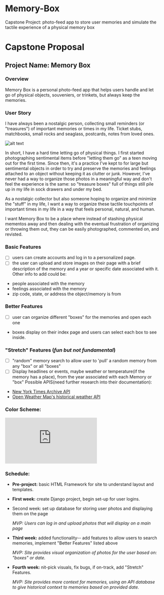 # Memory-Box
Capstone Project: photo-feed app to store user memories and simulate the tactile experience of a physical memory box






# Capstone Proposal

## Project Name: Memory Box
### Overview
Memory Box is a personal photo-feed app that helps users handle and let go of physical objects, souveniers, or trinkets, but always keep the memories. 

### User Story
I have always been a nostalgic person, collecting small reminders (or "treasures") of important memories or times in my life. Ticket stubs, matchbooks, small rocks and seaglass, postcards, notes from loved ones. 

![alt text](https://hips.hearstapps.com/hbu.h-cdn.co/assets/cm/15/04/54bf4339ea191_-_1-sendus-0509-xlg.jpg?fill=320:250&resize=480:*)

In short, I have a hard time letting go of physical things. I first started photographing sentimental items before "letting them go" as a teen moving out for the first time. Since then, it's a practice I've kept to for large but sentimental objects in order to try and preserve the memories and feelings attached to an object without keeping it as clutter or junk. However, I've never had a way to organize those photos in a meaningful way and don't feel the experience is the same: so "treasure boxes" full of things still pile up in my life in sock drawers and under my bed. 

As a nostalgic collector but also someone hoping to organize and minimize the "stuff" in my life, I want a way to organize these tactile touchpoints of important times in my life in a way that feels personal, natural, and human. 

I want Memory Box to be a place where instead of stashing physical mementos away and then dealing with the eventual frustration of organizing or throwing them out, they can be easily photographed, commented on, and revisted.

### Basic Features
- [ ] users can create accounts and log in to a personalized page. 
- [ ] the user can upload and store images on their page with a brief description of the memory and a year or specific date associated with it. 
Other info to add could be: 
* people associated with the memory
* feelings associated with the memory
* zip code, state, or address the object/memory is from 

### Better Features
- [ ] user can organize different "boxes" for the memories and open each one 
* boxes display on their index page and users can select each box to see inside. 

### "Stretch" Features (_fun but not fundamental_)
- [ ] "random" memory search to allow user to 'pull' a random memory from any "box" or all "boxes"
- [ ] Display headlines or events, maybe weather or temperature(if the memory has a place), from the year associated with each Memory or "box" 
Possible APIS(need further research into their documentation): 
* [New York Times Archive API](https://developer.nytimes.com/docs/archive-product/1/overview)
* [Open Weather Map's historical weather API](https://openweathermap.org/history)

### Color Scheme:

![alt text](https://www.schemecolor.com/wp-content/themes/colorsite/include/cc6.php?color0=272324&color1=83b799&color2=e2cd6d&color3=c2b28f&color4=e4d8b4&color5=e86f68&pn=Retro)

### Schedule: 
* **Pre-project:** basic HTML Framework for site to understand layout and templates. 
* **First week:** create Django project, begin set-up for user logins.
* Second week: set up database for storing user photos and displaying them on the page

    _MVP: Users can log in and upload photos that will display on a main page_
* **Third week:** added functionality-- add features to allow users to search memories, implement "Better Features" listed above

    _MVP: Site provides visual organization of photos for the user based on: "boxes" or date._
* **Fourth week:** nit-pick visuals, fix bugs, if on-track, add "Stretch" Features. 

    _MVP: Site provides more context for memories, using an API database to give historical context to memories based on provided date._ 